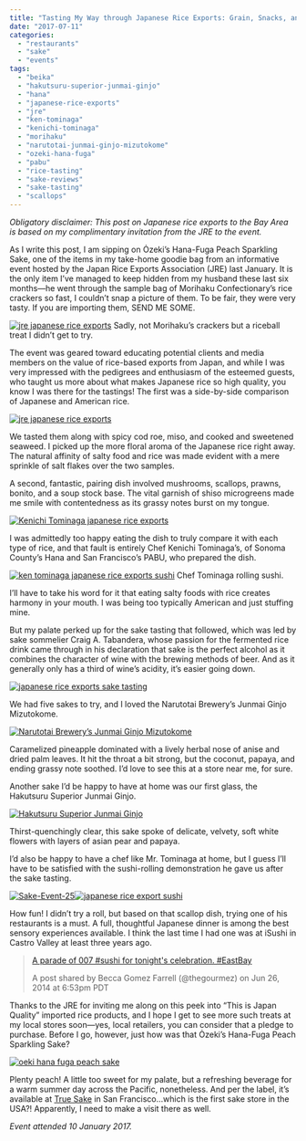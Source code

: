 ```yaml
---
title: "Tasting My Way through Japanese Rice Exports: Grain, Snacks, and Sake"
date: "2017-07-11"
categories:
  - "restaurants"
  - "sake"
  - "events"
tags:
  - "beika"
  - "hakutsuru-superior-junmai-ginjo"
  - "hana"
  - "japanese-rice-exports"
  - "jre"
  - "ken-tominaga"
  - "kenichi-tominaga"
  - "morihaku"
  - "narutotai-junmai-ginjo-mizutokome"
  - "ozeki-hana-fuga"
  - "pabu"
  - "rice-tasting"
  - "sake-reviews"
  - "sake-tasting"
  - "scallops"
---
```


_Obligatory disclaimer: This post on Japanese rice exports to the Bay Area is based on my complimentary invitation from the JRE to the event._

As I write this post, I am sipping on Ȯzeki’s Hana-Fuga Peach Sparkling Sake, one of the items in my take-home goodie bag from an informative event hosted by the Japan Rice Exports Association (JRE) last January. It is the only item I’ve managed to keep hidden from my husband these last six months—he went through the sample bag of Morihaku Confectionary’s rice crackers so fast, I couldn’t snap a picture of them. To be fair, they were very tasty. If you are importing them, SEND ME SOME.




<div class="caption">

[![jre japanese rice exports](http://s3.amazonaws.com/thegourmez-wpmedia/2017/07/Sake-Event-32-500x263.jpg)](http://s3.amazonaws.com/thegourmez-wpmedia/2017/07/Sake-Event-32.jpg) Sadly, not Morihaku’s crackers but a riceball treat I didn’t get to try.</div>


The event was geared toward educating potential clients and media members on the value of rice-based exports from Japan, and while I was very impressed with the pedigrees and enthusiasm of the esteemed guests, who taught us more about what makes Japanese rice so high quality, you know I was there for the tastings! The first was a side-by-side comparison of Japanese and American rice.

[![jre japanese rice exports](http://s3.amazonaws.com/thegourmez-wpmedia/2017/07/Sake-Event-08-500x334.jpg)](http://s3.amazonaws.com/thegourmez-wpmedia/2017/07/Sake-Event-08.jpg)

We tasted them along with spicy cod roe, miso, and cooked and sweetened seaweed. I picked up the more floral aroma of the Japanese rice right away. The natural affinity of salty food and rice was made evident with a mere sprinkle of salt flakes over the two samples.

A second, fantastic, pairing dish involved mushrooms, scallops, prawns, bonito, and a soup stock base. The vital garnish of shiso microgreens made me smile with contentedness as its grassy notes burst on my tongue.

[![ Kenichi Tominaga japanese rice exports](http://s3.amazonaws.com/thegourmez-wpmedia/2017/07/Sake-Event-09-500x334.jpg)](http://s3.amazonaws.com/thegourmez-wpmedia/2017/07/Sake-Event-09.jpg)

I was admittedly too happy eating the dish to truly compare it with each type of rice, and that fault is entirely Chef Kenichi Tominaga’s, of Sonoma County’s Hana and San Francisco’s PABU, who prepared the dish.




<div class="caption">

[![ken tominaga japanese rice exports sushi](http://s3.amazonaws.com/thegourmez-wpmedia/2017/07/Sake-Event-30-473x500.jpg)](http://s3.amazonaws.com/thegourmez-wpmedia/2017/07/Sake-Event-30.jpg) Chef Tominaga rolling sushi.</div>


I’ll have to take his word for it that eating salty foods with rice creates harmony in your mouth. I was being too typically American and just stuffing mine.

But my palate perked up for the sake tasting that followed, which was led by sake sommelier Craig A. Tabandera, whose passion for the fermented rice drink came through in his declaration that sake is the perfect alcohol as it combines the character of wine with the brewing methods of beer. And as it generally only has a third of wine’s acidity, it’s easier going down.

[![japanese rice exports sake tasting](http://s3.amazonaws.com/thegourmez-wpmedia/2017/07/Sake-Event-23-500x334.jpg)](http://s3.amazonaws.com/thegourmez-wpmedia/2017/07/Sake-Event-23.jpg)

We had five sakes to try, and I loved the Narutotai Brewery’s Junmai Ginjo Mizutokome.

[![Narutotai Brewery’s Junmai Ginjo Mizutokome](http://s3.amazonaws.com/thegourmez-wpmedia/2017/07/Sake-Event-11-334x500.jpg)](http://s3.amazonaws.com/thegourmez-wpmedia/2017/07/Sake-Event-11.jpg)

Caramelized pineapple dominated with a lively herbal nose of anise and dried palm leaves. It hit the throat a bit strong, but the coconut, papaya, and ending grassy note soothed. I’d love to see this at a store near me, for sure.

Another sake I’d be happy to have at home was our first glass, the Hakutsuru Superior Junmai Ginjo.

[![ Hakutsuru Superior Junmai Ginjo](http://s3.amazonaws.com/thegourmez-wpmedia/2017/07/Sake-Event-16-334x500.jpg)](http://s3.amazonaws.com/thegourmez-wpmedia/2017/07/Sake-Event-16.jpg)

Thirst-quenchingly clear, this sake spoke of delicate, velvety, soft white flowers with layers of asian pear and papaya.

I’d also be happy to have a chef like Mr. Tominaga at home, but I guess I’ll have to be satisfied with the sushi-rolling demonstration he gave us after the sake tasting.

[![Sake-Event-25](http://s3.amazonaws.com/thegourmez-wpmedia/2017/07/Sake-Event-25-500x381.jpg)](http://s3.amazonaws.com/thegourmez-wpmedia/2017/07/Sake-Event-25.jpg)[![japanese rice export sushi](http://s3.amazonaws.com/thegourmez-wpmedia/2017/07/Sake-Event-34-500x334.jpg)](http://s3.amazonaws.com/thegourmez-wpmedia/2017/07/Sake-Event-34.jpg)

How fun! I didn’t try a roll, but based on that scallop dish, trying one of his restaurants is a must. A full, thoughtful Japanese dinner is among the best sensory experiences available. I think the last time I had one was at iSushi in Castro Valley at least three years ago.

> [A parade of 007 #sushi for tonight's celebration. #EastBay](https://www.instagram.com/p/putEwywQgG/)
>
> A post shared by Becca Gomez Farrell (@thegourmez) on Jun 26, 2014 at 6:53pm PDT

Thanks to the JRE for inviting me along on this peek into “This is Japan Quality” imported rice products, and I hope I get to see more such treats at my local stores soon—yes, local retailers, you can consider that a pledge to purchase. Before I go, however, just how was that Ȯzeki’s Hana-Fuga Peach Sparkling Sake?

[![oeki hana fuga peach sake](http://s3.amazonaws.com/thegourmez-wpmedia/2017/07/peach-sake-375x500.jpeg)](http://s3.amazonaws.com/thegourmez-wpmedia/2017/07/peach-sake.jpeg)

Plenty peach! A little too sweet for my palate, but a refreshing beverage for a warm summer day across the Pacific, nonetheless. And per the label, it’s available at [True Sake](http://www.truesake.com/) in San Francisco...which is the first sake store in the USA?! Apparently, I need to make a visit there as well.

_Event attended 10 January 2017._
